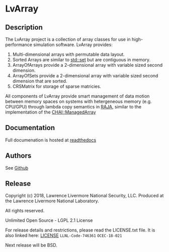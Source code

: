 # LvArray
Description
-----------
The LvArray project is a collection of array classes for use in high-performance
simulation software.
LvArray provides:
 1. Multi-dimensional arrays with permutable data layout.
 2. Sorted Arrays are similar to [std::set](https://en.cppreference.com/w/cpp/container/set) but are contiguous in memory.
 3. ArrayOfArrays provide a 2-dimensional array with variable sized second dimension.
 4. ArrayOfSets provide a 2-dimensional array with variable sized second dimension that are sorted.
 5. CRSMatrix for storage of sparse matricies.
 
All components of LvArray provide smart management of data motion between memory
spaces on systems with hetergeneous memory (e.g. CPU/GPU) through lambda copy
semantics in [RAJA](https://github.com/LLNL/RAJA), similar to the implementation of the [CHAI::ManagedArray](https://github.com/LLNL/CHAI)
 

Documentation
---------------------

Full documenation is hosted at [readthedocs](https://lvarray.readthedocs.io/en/latest/)

Authors
-------
See [Github](https://github.com/GEOSX/LvArray/graphs/contributors)

Release
-------

Copyright (c) 2018, Lawrence Livermore National Security, LLC.
Produced at the Lawrence Livermore National Laboratory.

All rights reserved.

Unlimited Open Source - LGPL 2.1 License

For release details and restrictions, please read the LICENSE.txt file.
It is also linked here:
[LICENSE](./LICENSE) 
`LLNL-Code-746361`  `OCEC-18-021`

Next release will be BSD.

